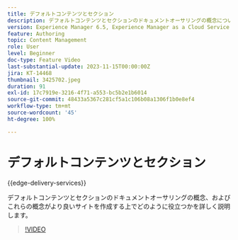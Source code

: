```yaml
---
title: デフォルトコンテンツとセクション
description: デフォルトコンテンツとセクションのドキュメントオーサリングの概念について詳しく説明します。
version: Experience Manager 6.5, Experience Manager as a Cloud Service
feature: Authoring
topic: Content Management
role: User
level: Beginner
doc-type: Feature Video
last-substantial-update: 2023-11-15T00:00:00Z
jira: KT-14468
thumbnail: 3425702.jpeg
duration: 91
exl-id: 17c7919e-3216-4f71-a553-bc5b2e1b6014
source-git-commit: 48433a5367c281cf5a1c106b08a1306f1b0e8ef4
workflow-type: tm+mt
source-wordcount: '45'
ht-degree: 100%

---
```


# デフォルトコンテンツとセクション

{{edge-delivery-services}}

デフォルトコンテンツとセクションのドキュメントオーサリングの概念、およびこれらの概念がより良いサイトを作成する上でどのように役立つかを詳しく説明します。

>[!VIDEO](https://video.tv.adobe.com/v/3425702/?learn=on)
